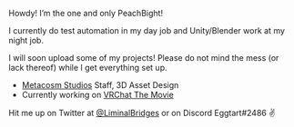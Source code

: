 Howdy! I’m the one and only PeachBight! 

I currently do test automation in my day job and Unity/Blender work at my night job.

I will soon upload some of my projects! Please do not mind the mess (or lack thereof) while I get everything set up.

- [Metacosm Studios](https://twitter.com/MetacosmStudios) Staff, 3D Asset Design
- Currently working on [VRChat The Movie](https://twitter.com/VRChatMovie)

Hit me up on Twitter at [@LiminalBridges](https://twitter.com/LiminalBridges) or on Discord Eggtart#2486 ✌

<!---
PeachBight/PeachBight is a ✨ special ✨ repository because its `README.md` (this file) appears on your GitHub profile.
You can click the Preview link to take a look at your changes.
--->
